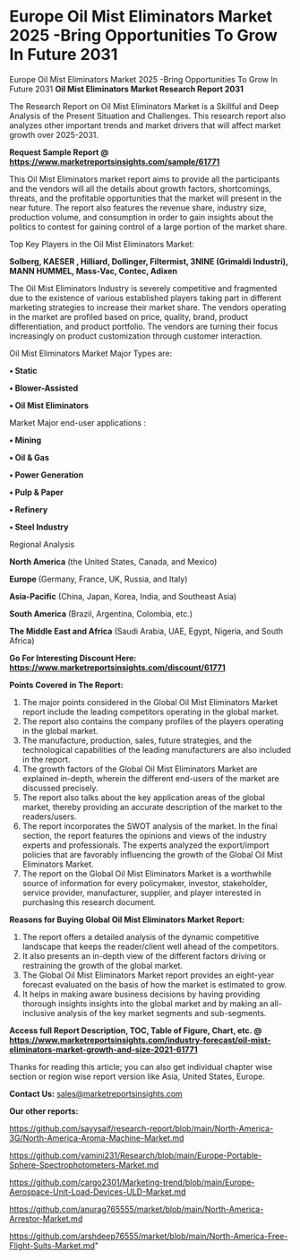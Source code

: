 # Europe Oil Mist Eliminators Market 2025 -Bring Opportunities To Grow In Future 2031
 Europe Oil Mist Eliminators Market 2025 -Bring Opportunities To Grow In Future 2031
<strong>Oil Mist Eliminators Market Research Report 2031</strong>

The Research Report on Oil Mist Eliminators Market is a Skillful and Deep Analysis of the Present Situation and Challenges. This research report also analyzes other important trends and market drivers that will affect market growth over 2025-2031.

<strong>Request Sample Report @ <a href=https://www.marketreportsinsights.com/sample/61771>https://www.marketreportsinsights.com/sample/61771</a></strong>

This Oil Mist Eliminators market report aims to provide all the participants and the vendors will all the details about growth factors, shortcomings, threats, and the profitable opportunities that the market will present in the near future. The report also features the revenue share, industry size, production volume, and consumption in order to gain insights about the politics to contest for gaining control of a large portion of the market share.

Top Key Players in the Oil Mist Eliminators Market:

<strong>Solberg, KAESER , Hilliard, Dollinger, Filtermist, 3NINE (Grimaldi Industri), MANN HUMMEL, Mass-Vac, Contec, Adixen</strong>

The Oil Mist Eliminators Industry is severely competitive and fragmented due to the existence of various established players taking part in different marketing strategies to increase their market share. The vendors operating in the market are profiled based on price, quality, brand, product differentiation, and product portfolio. The vendors are turning their focus increasingly on product customization through customer interaction.

Oil Mist Eliminators Market Major Types are:

<strong>• Static

• Blower-Assisted

• Oil Mist Eliminators</strong>

Market Major end-user applications :

<strong>• Mining

• Oil & Gas

• Power Generation

• Pulp & Paper

• Refinery

• Steel Industry</strong>

Regional Analysis

</u><strong><b>North America</b></strong> (the United States, Canada, and Mexico)

<strong><b>Europe </b></strong>(Germany, France, UK, Russia, and Italy)

<strong><b>Asia-Pacific</b></strong> (China, Japan, Korea, India, and Southeast Asia)

<strong><b>South America</b></strong> (Brazil, Argentina, Colombia, etc.)

<strong><b>The Middle East and Africa</b></strong> (Saudi Arabia, UAE, Egypt, Nigeria, and South Africa)

<strong>Go For Interesting Discount Here: <a href=https://www.marketreportsinsights.com/discount/61771>https://www.marketreportsinsights.com/discount/61771</a></strong>

<strong>Points Covered in The Report:</strong>
<ol>
  <li>The major points considered in the Global Oil Mist Eliminators Market report include the leading competitors operating in the global market.</li>
  <li>The report also contains the company profiles of the players operating in the global market.</li>
  <li>The manufacture, production, sales, future strategies, and the technological capabilities of the leading manufacturers are also included in the report.</li>
  <li>The growth factors of the Global Oil Mist Eliminators Market are explained in-depth, wherein the different end-users of the market are discussed precisely.</li>
  <li>The report also talks about the key application areas of the global market, thereby providing an accurate description of the market to the readers/users.</li>
  <li>The report incorporates the SWOT analysis of the market. In the final section, the report features the opinions and views of the industry experts and professionals. The experts analyzed the export/import policies that are favorably influencing the growth of the Global Oil Mist Eliminators Market.</li>
  <li>The report on the Global Oil Mist Eliminators Market is a worthwhile source of information for every policymaker, investor, stakeholder, service provider, manufacturer, supplier, and player interested in purchasing this research document.</li>
</ol>
<strong>Reasons for Buying Global Oil Mist Eliminators Market Report:</strong>

<ol>
  <li>The report offers a detailed analysis of the dynamic competitive landscape that keeps the reader/client well ahead of the competitors.</li>
  <li>It also presents an in-depth view of the different factors driving or restraining the growth of the global market.</li>
  <li>The Global Oil Mist Eliminators Market report provides an eight-year forecast evaluated on the basis of how the market is estimated to grow.</li>
  <li>It helps in making aware business decisions by having providing thorough insights insights into the global market and by making an all-inclusive analysis of the key market segments and sub-segments.</li>
</ol>
<strong>Access full Report Description, TOC, Table of Figure, Chart, etc. @ <a href=https://www.marketreportsinsights.com/industry-forecast/oil-mist-eliminators-market-growth-and-size-2021-61771>https://www.marketreportsinsights.com/industry-forecast/oil-mist-eliminators-market-growth-and-size-2021-61771</a></strong>


Thanks for reading this article; you can also get individual chapter wise section or region wise report version like Asia, United States, Europe.

<strong>Contact Us:</strong>
sales@marketreportsinsights.com

<strong>Our other reports:</strong>

<a href=https://github.com/sayysaif/research-report/blob/main/North-America-3G/North-America-Aroma-Machine-Market.md>https://github.com/sayysaif/research-report/blob/main/North-America-3G/North-America-Aroma-Machine-Market.md</a>

<a href=https://github.com/yamini231/Research/blob/main/Europe-Portable-Sphere-Spectrophotometers-Market.md>https://github.com/yamini231/Research/blob/main/Europe-Portable-Sphere-Spectrophotometers-Market.md</a>

<a href=https://github.com/cargo2301/Marketing-trend/blob/main/Europe-Aerospace-Unit-Load-Devices-ULD-Market.md>https://github.com/cargo2301/Marketing-trend/blob/main/Europe-Aerospace-Unit-Load-Devices-ULD-Market.md</a>

<a href=https://github.com/anurag765555/market/blob/main/North-America-Arrestor-Market.md>https://github.com/anurag765555/market/blob/main/North-America-Arrestor-Market.md</a>

<a href=https://github.com/arshdeep76555/market/blob/main/North-America-Free-Flight-Suits-Market.md>https://github.com/arshdeep76555/market/blob/main/North-America-Free-Flight-Suits-Market.md</a>"
